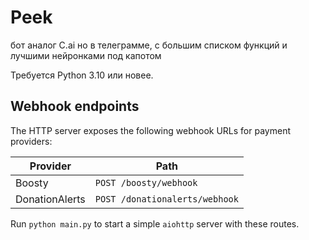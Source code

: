 # Peek
бот аналог C.ai но в телеграмме, с большим списком функций и лучшими нейронками под капотом

Требуется Python 3.10 или новее.

## Webhook endpoints

The HTTP server exposes the following webhook URLs for payment providers:

| Provider         | Path                    |
|------------------|-------------------------|
| Boosty           | `POST /boosty/webhook`  |
| DonationAlerts   | `POST /donationalerts/webhook` |

Run `python main.py` to start a simple `aiohttp` server with these routes.
